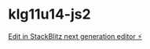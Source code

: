 # klg11u14-js2

[Edit in StackBlitz next generation editor ⚡️](https://stackblitz.com/~/github.com/Martialcart/klg11u14-js2)